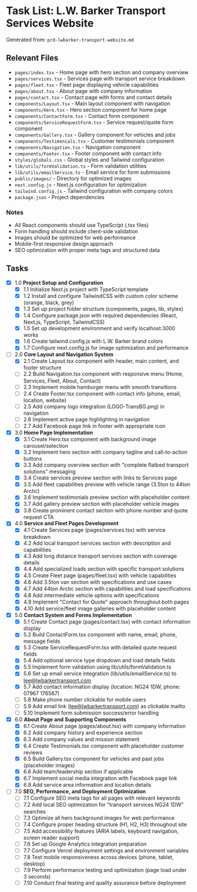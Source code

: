 # Task List: L.W. Barker Transport Services Website

Generated from: `prd-lwbarker-transport-website.md`

## Relevant Files

- `pages/index.tsx` - Home page with hero section and company overview
- `pages/services.tsx` - Services page with transport service breakdown
- `pages/fleet.tsx` - Fleet page displaying vehicle capabilities
- `pages/about.tsx` - About page with company information
- `pages/contact.tsx` - Contact page with forms and contact details
- `components/Layout.tsx` - Main layout component with navigation
- `components/Hero.tsx` - Hero section component for home page
- `components/ContactForm.tsx` - Contact form component
- `components/ServiceRequestForm.tsx` - Service request/quote form component
- `components/Gallery.tsx` - Gallery component for vehicles and jobs
- `components/Testimonials.tsx` - Customer testimonials component
- `components/Navigation.tsx` - Navigation component
- `components/Footer.tsx` - Footer component with contact info
- `styles/globals.css` - Global styles and Tailwind configuration
- `lib/utils/formValidation.ts` - Form validation utilities
- `lib/utils/emailService.ts` - Email service for form submissions
- `public/images/` - Directory for optimized images
- `next.config.js` - Next.js configuration for optimization
- `tailwind.config.js` - Tailwind configuration with company colors
- `package.json` - Project dependencies

### Notes

- All React components should use TypeScript (.tsx files)
- Form handling should include client-side validation
- Images should be optimized for web performance
- Mobile-first responsive design approach
- SEO optimization with proper meta tags and structured data

## Tasks

- [x] 1.0 **Project Setup and Configuration**
  - [x] 1.1 Initialize Next.js project with TypeScript template
  - [x] 1.2 Install and configure TailwindCSS with custom color scheme (orange, black, grey)
  - [x] 1.3 Set up project folder structure (components, pages, lib, styles)
  - [x] 1.4 Configure package.json with required dependencies (React, Next.js, TypeScript, TailwindCSS)
  - [x] 1.5 Set up development environment and verify localhost:3000 works
  - [x] 1.6 Create tailwind.config.js with L.W. Barker brand colors
  - [x] 1.7 Configure next.config.js for image optimization and performance

- [ ] 2.0 **Core Layout and Navigation System**
  - [x] 2.1 Create Layout.tsx component with header, main content, and footer structure
  - [ ] 2.2 Build Navigation.tsx component with responsive menu (Home, Services, Fleet, About, Contact)
  - [ ] 2.3 Implement mobile hamburger menu with smooth transitions
  - [ ] 2.4 Create Footer.tsx component with contact info (phone, email, location, website)
  - [ ] 2.5 Add company logo integration (LOGO-TransBG.png) in navigation
  - [ ] 2.6 Implement active page highlighting in navigation
  - [ ] 2.7 Add Facebook page link in footer with appropriate icon

- [x] 3.0 **Home Page Implementation**
  - [x] 3.1 Create Hero.tsx component with background image carousel/selection
  - [x] 3.2 Implement hero section with company tagline and call-to-action buttons
  - [x] 3.3 Add company overview section with "complete flatbed transport solutions" messaging
  - [x] 3.4 Create services preview section with links to Services page
  - [x] 3.5 Add fleet capabilities preview with vehicle range (3.5ton to 44ton Arctic)
  - [x] 3.6 Implement testimonials preview section with placeholder content
  - [x] 3.7 Add gallery preview section with placeholder vehicle images
  - [x] 3.8 Create prominent contact section with phone number and quote request CTA

- [x] 4.0 **Service and Fleet Pages Development**
  - [x] 4.1 Create Services page (pages/services.tsx) with service breakdown
  - [x] 4.2 Add local transport services section with description and capabilities
  - [x] 4.3 Add long distance transport services section with coverage details
  - [x] 4.4 Add specialized loads section with specific transport solutions
  - [x] 4.5 Create Fleet page (pages/fleet.tsx) with vehicle capabilities
  - [x] 4.6 Add 3.5ton van section with specifications and use cases
  - [x] 4.7 Add 44ton Arctic section with capabilities and load specifications
  - [x] 4.8 Add intermediate vehicle options with specifications
  - [x] 4.9 Implement "Contact for Quote" approach throughout both pages
  - [x] 4.10 Add service/fleet image galleries with placeholder content

- [x] 5.0 **Contact System and Forms Implementation**
  - [x] 5.1 Create Contact page (pages/contact.tsx) with contact information display
  - [x] 5.2 Build ContactForm.tsx component with name, email, phone, message fields
  - [x] 5.3 Create ServiceRequestForm.tsx with detailed quote request fields
  - [x] 5.4 Add optional service type dropdown and load details fields
  - [x] 5.5 Implement form validation using lib/utils/formValidation.ts
  - [x] 5.6 Set up email service integration (lib/utils/emailService.ts) to lee@lwbarkertransport.com
  - [x] 5.7 Add contact information display (location: NG24 1DW, phone: 07967 176567)
  - [ ] 5.8 Make phone number clickable for mobile users
  - [ ] 5.9 Add email link (lee@lwbarkertransport.com) as clickable mailto
  - [ ] 5.10 Implement form submission success/error handling

- [x] 6.0 **About Page and Supporting Components**
  - [x] 6.1 Create About page (pages/about.tsx) with company information
  - [x] 6.2 Add company history and experience section
  - [x] 6.3 Add company values and mission statement
  - [x] 6.4 Create Testimonials.tsx component with placeholder customer reviews
  - [x] 6.5 Build Gallery.tsx component for vehicles and past jobs (placeholder images)
  - [x] 6.6 Add team/leadership section if applicable
  - [x] 6.7 Implement social media integration with Facebook page link
  - [x] 6.8 Add service area information and location details

- [ ] 7.0 **SEO, Performance, and Deployment Optimization**
  - [ ] 7.1 Configure SEO meta tags for all pages with relevant keywords
  - [ ] 7.2 Add local SEO optimization for "transport services NG24 1DW" searches
  - [ ] 7.3 Optimize all hero background images for web performance
  - [ ] 7.4 Configure proper heading structure (H1, H2, H3) throughout site
  - [ ] 7.5 Add accessibility features (ARIA labels, keyboard navigation, screen reader support)
  - [ ] 7.6 Set up Google Analytics integration preparation
  - [ ] 7.7 Configure Vercel deployment settings and environment variables
  - [ ] 7.8 Test mobile responsiveness across devices (phone, tablet, desktop)
  - [ ] 7.9 Perform performance testing and optimization (page load under 3 seconds)
  - [ ] 7.10 Conduct final testing and quality assurance before deployment 
